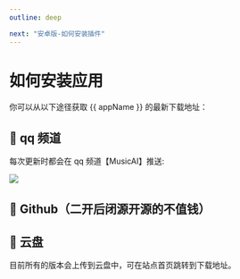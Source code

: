 ```yaml
---
outline: deep

next: "安卓版-如何安装插件"
---
```


<script setup>
import { ref, onMounted } from 'vue'

const appName = 'MusicAI 安卓版'
const latestVersion = ref(null);

const updateList = [
    'https://gitee.com/fish-job/musicai-upgrade/blob/master/release/version.json'

];

onMounted(async () => {
    for (let i = 0; i < updateList.length; ++i) {
        try {
        const rawInfo = await fetch(updateList[i]).then(_ => _.json());
        latestVersion.value = rawInfo;
        console.log(latestVersion)
        break;
        } catch { }
    }
})

</script>

<style scoped>
.wechat-channel {
    width: 100%;
    display: flex;
    align-items: center;
    justify-content: center;
    height: 160px;
}

.wechat-channel img {
    height: 160px;
}

</style>

# 如何安装应用 <Badge type="tip" v-if="latestVersion" :text="`最新版: ${latestVersion?.version}`" />

你可以从以下途径获取 {{ appName }} 的最新下载地址：

## :orange_heart: qq 频道

每次更新时都会在 qq 频道【MusicAI】推送:

<div class="qq-channel"><img src="/public/img/qq_channel.jpg" /></div>

## :yellow_heart: Github（二开后闭源开源的不值钱）

<!-- 更新时也会在 Github 同步更新（如果没有忘记的话...），你可以去 Github 仓库的 Releases 中下载最新版本： -->

<!-- [MusicAI 安卓版 Github Releases](https://github.com/fish-job/MusicFree/releases) -->

## :blue_heart: 云盘

目前所有的版本会上传到云盘中，可在站点首页跳转到下载地址。
